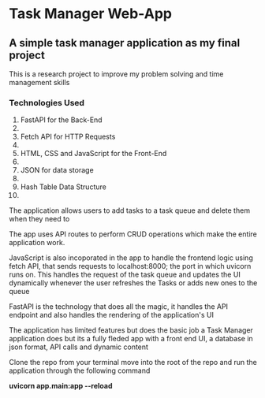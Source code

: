 <h1> Task Manager Web-App </h1>
<h2>A simple task manager application as my final project</h2>
    <p>This is a research project to improve my problem solving and time management skills</p>

<h3>Technologies Used</h3>
    <ol>
        <li>FastAPI for the Back-End<li>
        <li>Fetch API for HTTP Requests<li>
        <li>HTML, CSS and JavaScript for the Front-End<li>
        <li>JSON for data storage<li>
        <li>Hash Table Data Structure<li>
    </ol>

<p>The application allows users to add tasks to a task queue and delete them when they need to</p>

<p>The app uses API routes to perform CRUD operations which make the entire application work.</p>

<p>JavaScript is also incoporated in the app to handle the frontend logic using fetch API, that sends requests to localhost:8000; the port in which uvicorn runs on. This handles the request of the task queue and updates the UI dynamically whenever the user refreshes the Tasks or adds new ones to the queue</p>

<p>FastAPI is the technology that does all the magic, it handles the API endpoint and also handles the rendering of the application's UI</p>

<p>The application has limited features but does the basic job a Task Manager application does but its a fully fleded app with a front end UI, a database in json format, API calls and dynamic content</p>

<p>Clone the repo from your terminal move into the root of the repo and run the application through the following command</p>

<strong>uvicorn app.main:app --reload</strong>